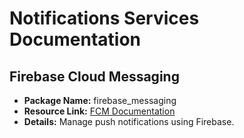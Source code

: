 # Notifications Services Documentation

## Firebase Cloud Messaging
- **Package Name:** firebase_messaging
- **Resource Link:** [FCM Documentation](https://firebase.google.com/docs/cloud-messaging)
- **Details:** Manage push notifications using Firebase.
